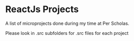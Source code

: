 # ReactJs Projects

A list of microprojects done during my time at Per Scholas. 

Please look in .src subfolders for .src files for each project
